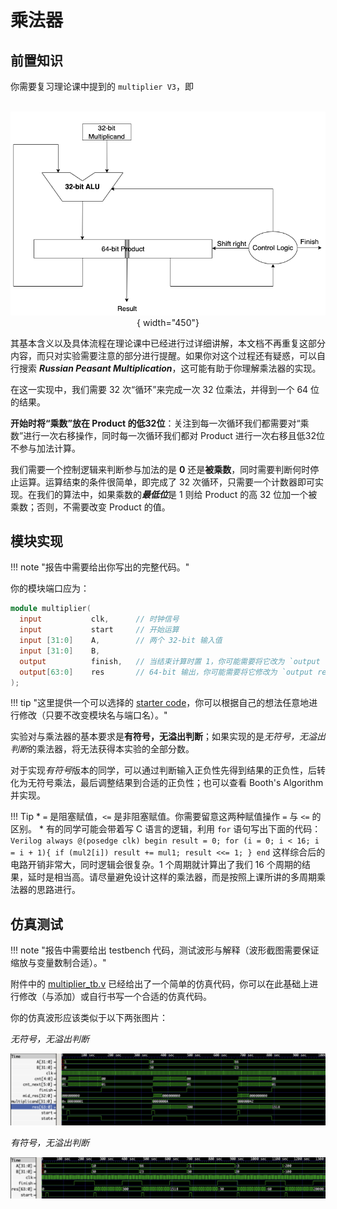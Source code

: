 # 乘法器


## 前置知识
你需要复习理论课中提到的 `multiplier V3`，即
    <center>    
    ![](./pic/multiplier_v3.png){ width="450"}
    </center>

其基本含义以及具体流程在理论课中已经进行过详细讲解，本文档不再重复这部分内容，而只对实验需要注意的部分进行提醒。如果你对这个过程还有疑惑，可以自行搜索 ***Russian Peasant Multiplication***，这可能有助于你理解乘法器的实现。

在这一实现中，我们需要 32 次“循环”来完成一次 32 位乘法，并得到一个 64 位的结果。

**开始时将“乘数”放在 Product 的低32位**：关注到每一次循环我们都需要对“乘数”进行一次右移操作，同时每一次循环我们都对 Product 进行一次右移且低32位不参与加法计算。

我们需要一个控制逻辑来判断参与加法的是 **0** 还是**被乘数**，同时需要判断何时停止运算。运算结束的条件很简单，即完成了 32 次循环，只需要一个计数器即可实现。在我们的算法中，如果乘数的***最低位***是 1 则给 Product 的高 32 位加一个被乘数；否则，不需要改变 Product 的值。

## 模块实现

!!! note "报告中需要给出你写出的完整代码。"

你的模块端口应为：

<div style="display:none">5LiN5oOz5YaZ5a6e6aqM5oyH5a+85ZWK5ZWK5ZWK5ZWK5ZWK5ZWK5ZWK5ZWK5ZWK77yM6L+ZIHRtZCDlhpnlh7rmnaXkuZ/kuI3mmK/kurror53llYo=</div>

```verilog title="multiplier.v"
module multiplier(
  input           clk,      // 时钟信号
  input           start     // 开始运算
  input [31:0]    A,        // 两个 32-bit 输入值
  input [31:0]    B,
  output          finish,   // 当结束计算时置 1，你可能需要将它改为 `output reg`
  output[63:0]    res       // 64-bit 输出，你可能需要将它修改为 `output reg[63:0]`
);
```

!!! tip "这里提供一个可以选择的 [starter code](./attachment/multiplier_signed_starter.v)，你可以根据自己的想法任意地进行修改（只要不改变模块名与端口名）。"

实验对与乘法器的基本要求是**有符号，无溢出判断**；如果实现的是*无符号，无溢出判断*的乘法器，将无法获得本实验的全部分数。

对于实现*有符号*版本的同学，可以通过判断输入正负性先得到结果的正负性，后转化为无符号乘法，最后调整结果到合适的正负性；也可以查看 Booth's Algorithm 并实现。

!!! Tip
    * `=` 是阻塞赋值，`<=` 是非阻塞赋值。你需要留意这两种赋值操作 `=` 与 `<=` 的区别。
    * 有的同学可能会带着写 C 语言的逻辑，利用 `for` 语句写出下面的代码：
      ``` Verilog
      always @(posedge clk) begin
          result = 0;
          for (i = 0; i < 16; i = i + 1){
              if (mul2[i]) result += mul1;
              result <<= 1;
          }
      end
      ```
      这样综合后的电路开销非常大，同时逻辑会很复杂。1 个周期就计算出了我们 16 个周期的结果，延时是相当高。请尽量避免设计这样的乘法器，而是按照上课所讲的多周期乘法器的思路进行。

## 仿真测试

!!! note "报告中需要给出 testbench 代码，测试波形与解释（波形截图需要保证缩放与变量数制合适）。"

附件中的 [multiplier_tb.v](./attachment/multiplier_tb.v) 已经给出了一个简单的仿真代码，你可以在此基础上进行修改（与添加）或自行书写一个合适的仿真代码。

你的仿真波形应该类似于以下两张图片：

*无符号，无溢出判断*

![unsigned](./pic/multiplier_unsigned.png)

*有符号，无溢出判断*

![signed](./pic/multiplier_signed.png)
